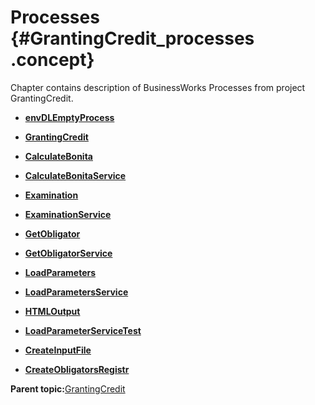 # Processes {#GrantingCredit_processes .concept}

Chapter contains description of BusinessWorks Processes from project GrantingCredit.

-   **[envDLEmptyProcess](../../../projects/GrantingCredit/envDLEmptyProcess.process.md)**  

-   **[GrantingCredit](../../../projects/GrantingCredit/ProcessDefinitions/GrantingCredit.process.md)**  

-   **[CalculateBonita](../../../projects/GrantingCredit/ProcessDefinitions/CalculateBonita/CalculateBonita.process.md)**  

-   **[CalculateBonitaService](../../../projects/GrantingCredit/ProcessDefinitions/CalculateBonita/CalculateBonitaService.process.md)**  

-   **[Examination](../../../projects/GrantingCredit/ProcessDefinitions/Examination/Examination.process.md)**  

-   **[ExaminationService](../../../projects/GrantingCredit/ProcessDefinitions/Examination/ExaminationService.process.md)**  

-   **[GetObligator](../../../projects/GrantingCredit/ProcessDefinitions/GetObligator/GetObligator.process.md)**  

-   **[GetObligatorService](../../../projects/GrantingCredit/ProcessDefinitions/GetObligator/GetObligatorService.process.md)**  

-   **[LoadParameters](../../../projects/GrantingCredit/ProcessDefinitions/LoadParameters/LoadParameters.process.md)**  

-   **[LoadParametersService](../../../projects/GrantingCredit/ProcessDefinitions/LoadParameters/LoadParametersService.process.md)**  

-   **[HTMLOutput](../../../projects/GrantingCredit/ProcessDefinitions/Output/HTMLOutput.process.md)**  

-   **[LoadParameterServiceTest](../../../projects/GrantingCredit/ProcessDefinitions/Tests/LoadParameterServiceTest.process.md)**  

-   **[CreateInputFile](../../../projects/GrantingCredit/ProcessDefinitions/XMLCreator/CreateInputFile.process.md)**  

-   **[CreateObligatorsRegistr](../../../projects/GrantingCredit/ProcessDefinitions/XMLCreator/CreateObligatorsRegistr.process.md)**  


**Parent topic:**[GrantingCredit](../../../projects/GrantingCredit/GrantingCredit.md)

